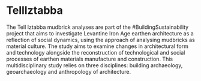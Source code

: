 # TellIztabba

The Tell Iztabba mudbrick analyses are part of the #BuildingSustainability project that aims to investigate Levantine Iron Age earthen architecture as a reflection of social dynamics, using the approach of analysing mudbricks as material culture. The study aims to examine changes in architectural form and technology alongside the reconstruction of technological and social processes of earthen materials manufacture and construction. This multidisciplinary study relies on three disciplines: building archaeology, geoarchaeology and anthropology of architecture.
